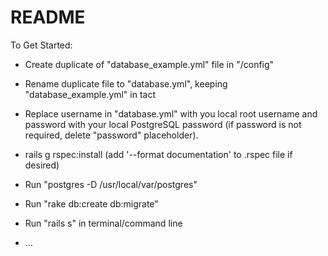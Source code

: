 # README

To Get Started:

* Create duplicate of "database_example.yml" file in "/config"

* Rename duplicate file to "database.yml", keeping "database_example.yml" in tact

* Replace username in "database.yml" with you local root username and password with your local PostgreSQL password (if password is not required, delete "password" placeholder).

* rails g rspec:install (add '--format documentation' to .rspec file if desired)

* Run "postgres -D /usr/local/var/postgres"

* Run "rake db:create db:migrate"

* Run "rails s" in terminal/command line

* ...
